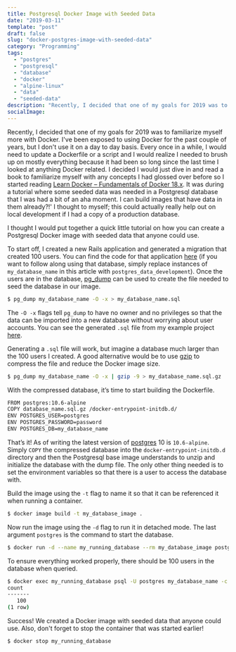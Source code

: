 ```yaml
---
title: Postgresql Docker Image with Seeded Data
date: "2019-03-11"
template: "post"
draft: false
slug: "docker-postgres-image-with-seeded-data"
category: "Programming"
tags:
  - "postgres"
  - "postgresql"
  - "database"
  - "docker"
  - "alpine-linux"
  - "data"
  - "seeded-data"
description: "Recently, I decided that one of my goals for 2019 was to familiarize myself more with Docker. I've been exposed to using Docker for the past couple of years, but I don't use it on a day to day basis."
socialImage: 
---
```


Recently, I decided that one of my goals for 2019 was to familiarize myself more with Docker. I've been exposed to using Docker for the past couple of years, but I don't use it on a day to day basis. Every once in a while, I would need to update a Dockerfile or a script and I would realize I needed to brush up on mostly everything because it had been so long since the last time I looked at anything Docker related. I decided I would just dive in and read a book to familiarize myself with any concepts I had glossed over before so I started reading [Learn Docker – Fundamentals of Docker 18.x]( https://www.amazon.com/Learn-Docker-Fundamentals-containerizing-applications/dp/1788997026). It was during a tutorial where some seeded data was needed in a Postgresql database that I was had a bit of an aha moment. I can build images that have data in them already?!' I thought to myself; this could actually really help out on local development if I had a copy of a production database. 

I thought I would put together a quick little tutorial on how you can create a Postgresql Docker image with seeded data that anyone could use.

To start off, I created a new Rails application and generated a migration that created 100 users. You can find the code for that application [here](https://github.com/jer-k/postgres_docker_image_with_data/tree/master/postgres_data) (if you want to follow along using that database, simply replace instances of `my_database_name` in this article with `postgres_data_development`). Once the users are in the database, [pg_dump](https://www.postgresql.org/docs/10/app-pgdump.html) can be used to create the file needed to seed the database in our image.

```bash
$ pg_dump my_database_name -O -x > my_database_name.sql
```

The `-O -x` flags tell `pg_dump` to have no owner and no privileges so that the data can be imported into a new database without worrying about user accounts. You can see the generated `.sql` file from my example project [here](https://github.com/jer-k/postgres_docker_image_with_data/blob/master/pg_data.sql).

Generating a `.sql` file will work, but imagine a database much larger than the 100 users I created. A good alternative would be to use [gzip](https://www.gnu.org/software/gzip/) to compress the file and reduce the Docker image size.

```bash
$ pg_dump my_database_name -O -x | gzip -9 > my_database_name.sql.gz
```

With the compressed database, it’s time to start building the Dockerfile.

```bash
FROM postgres:10.6-alpine
COPY database_name.sql.gz /docker-entrypoint-initdb.d/
ENV POSTGRES_USER=postgres
ENV POSTGRES_PASSWORD=password
ENV POSTGRES_DB=my_database_name
```

That’s it! As of writing the latest version of [postgres](https://hub.docker.com/_/postgres) 10 is `10.6-alpine`. Simply `COPY` the compressed database into the `docker-entrypoint-initdb.d` directory and then the Postgresql base image understands to unzip and initialize the database with the dump file. The only other thing needed is to set the environment variables so that there is a user to access the database with.

Build the image using the `-t` flag to name it so that it can be referenced it when running a container.

```bash
$ docker image build -t my_database_image .
```

Now run the image using the `-d` flag to run it in detached mode. The last argument `postgres` is the command to start the database.

```bash
$ docker run -d --name my_running_database --rm my_database_image postgres
```

To ensure everything worked properly, there should be 100 users in the database when queried.

```bash
$ docker exec my_running_database psql -U postgres my_database_name -c “select count(*) from users;”
count 
-------
   100
(1 row)
```

Success! We created a Docker image with seeded data that anyone could use. Also, don't forget to stop the container that was started earlier!

```bash
$ docker stop my_running_database
```
